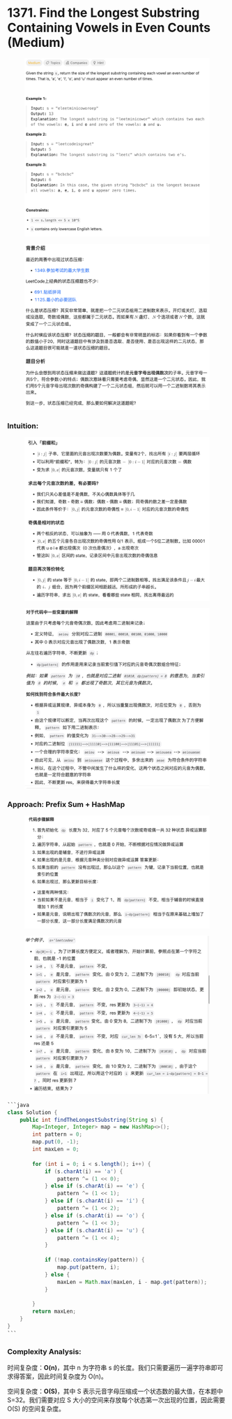# 1371. Find the Longest Substring Containing Vowels in Even Counts (Medium)

<figure><img src="../../../../.gitbook/assets/image (12) (1) (1).png" alt=""><figcaption></figcaption></figure>

<figure><img src="../../../../.gitbook/assets/image (18) (1).png" alt=""><figcaption></figcaption></figure>

### Intuition:

<figure><img src="../../../../.gitbook/assets/image (14) (1).png" alt=""><figcaption></figcaption></figure>

<figure><img src="../../../../.gitbook/assets/image (13) (1) (1).png" alt=""><figcaption></figcaption></figure>

### Approach: Prefix Sum + HashMap

<figure><img src="../../../../.gitbook/assets/image (16) (1).png" alt=""><figcaption></figcaption></figure>

<figure><img src="../../../../.gitbook/assets/image (17) (1).png" alt=""><figcaption></figcaption></figure>

````java
```java
class Solution {
    public int findTheLongestSubstring(String s) {
        Map<Integer, Integer> map = new HashMap<>();
        int pattern = 0;
        map.put(0, -1);
        int maxLen = 0;

        for (int i = 0; i < s.length(); i++) {
            if (s.charAt(i) == 'a') {
                pattern ^= (1 << 0);
            } else if (s.charAt(i) == 'e') {
                pattern ^= (1 << 1);
            } else if (s.charAt(i) == 'i') {
                pattern ^= (1 << 2);
            } else if (s.charAt(i) == 'o') {
                pattern ^= (1 << 3);
            } else if (s.charAt(i) == 'u') {
                pattern ^= (1 << 4);
            }

            if (!map.containsKey(pattern)) {
                map.put(pattern, i);
            } else {
                maxLen = Math.max(maxLen, i - map.get(pattern));
            }

        }
        return maxLen;
    }
}
```
````

### Complexity Analysis:

时间复杂度：**O(n)**，其中 n 为字符串 s 的长度。我们只需要遍历一遍字符串即可求得答案，因此时间复杂度为 O(n)。

空间复杂度：**O(S)**，其中 S 表示元音字母压缩成一个状态数的最大值，在本题中 S=32。我们需要对应 S 大小的空间来存放每个状态第一次出现的位置，因此需要 O(S) 的空间复杂度。

